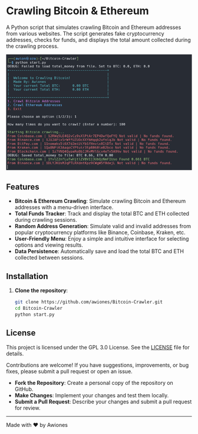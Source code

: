 # Crawling Bitcoin & Ethereum

A Python script that simulates crawling Bitcoin and Ethereum addresses from various websites. The script generates fake cryptocurrency addresses, checks for funds, and displays the total amount collected during the crawling process.

![Preview](./prev.PNG)  <!-- Replace this with the correct path to your image -->

## Features

- **Bitcoin & Ethereum Crawling**: Simulate crawling Bitcoin and Ethereum addresses with a menu-driven interface.
- **Total Funds Tracker**: Track and display the total BTC and ETH collected during crawling sessions.
- **Random Address Generation**: Simulate valid and invalid addresses from popular cryptocurrency platforms like Binance, Coinbase, Kraken, etc.
- **User-Friendly Menu**: Enjoy a simple and intuitive interface for selecting options and viewing results.
- **Data Persistence**: Automatically save and load the total BTC and ETH collected between sessions.

## Installation

1. **Clone the repository**:
   ```bash
   git clone https://github.com/awiones/Bitcoin-Crawler.git
   cd Bitcoin-Crawler
   python start.py

## License

This project is licensed under the GPL 3.0 License. See the [LICENSE](./LICENSE) file for details.

Contributions are welcome! If you have suggestions, improvements, or bug fixes, please submit a pull request or open an issue.

- **Fork the Repository**: Create a personal copy of the repository on GitHub.
- **Make Changes**: Implement your changes and test them locally.
- **Submit a Pull Request**: Describe your changes and submit a pull request for review.

---

Made with ❤️ by Awiones


